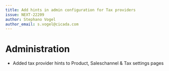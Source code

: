 ```yaml
---
title: Add hints in admin configuration for Tax providers
issue: NEXT-22209
author: Stephano Vogel
author_email: s.vogel@cicada.com
---
```

# Administration
* Added tax provider hints to Product, Saleschannel & Tax settings pages
